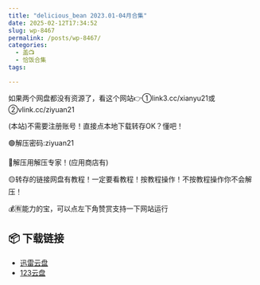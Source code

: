 ```yaml
---
title: "delicious_bean 2023.01-04月合集"
date: 2025-02-12T17:34:52
slug: wp-8467
permalink: /posts/wp-8467/
categories:
  - 盖📺
  - 恰饭合集
tags:

---
```


如果两个网盘都没有资源了，看这个网站👉①link3.cc/xianyu21或②vlink.cc/ziyuan21

(本站)不需要注册账号！直接点本地下载转存OK？懂吧！

🟢解压密码:ziyuan21

🔵解压用解压专家！(应用商店有)

🟡转存的链接网盘有教程！一定要看教程！按教程操作！不按教程操作你不会解压！

💰🈶能力的宝，可以点左下角赞赏支持一下网站运行

## 📦 下载链接
- [迅雷云盘](https://blziyuan21.com/pay-download/8467?key=2f7bd1914a&down_id=0)
- [123云盘](https://blziyuan21.com/pay-download/8467?key=2f7bd1914a&down_id=1)

